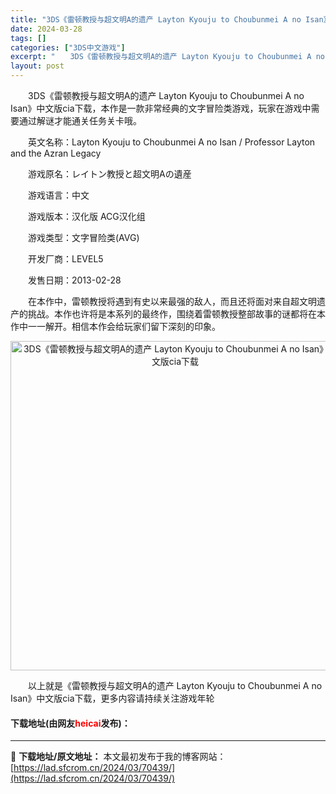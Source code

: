 ```yaml
---
title: "3DS《雷顿教授与超文明A的遗产 Layton Kyouju to Choubunmei A no Isan》中文版cia下载"
date: 2024-03-28
tags: []
categories: ["3DS中文游戏"]
excerpt: "　　3DS《雷顿教授与超文明A的遗产 Layton Kyouju to Choubunmei A no Isan》中文版cia下载，本作是一款非常经典的文字冒险类游戏，玩家在游戏中需要通过解谜才能通关任务关卡哦。 　　英文名称：Layton Kyouju to Choubunmei A no Isa&hellip;"
layout: post
---
```


 <p>　　3DS《雷顿教授与超文明A的遗产 Layton Kyouju to Choubunmei A no Isan》中文版cia下载，本作是一款非常经典的文字冒险类游戏，玩家在游戏中需要通过解谜才能通关任务关卡哦。</p> <p>　　英文名称：Layton Kyouju to Choubunmei A no Isan / Professor Layton and the Azran Legacy</p> <p>　　游戏原名：レイトン教授と超文明Aの遺産</p> <p>　　游戏语言：中文</p> <p>　　游戏版本：汉化版 ACG汉化组</p> <p>　　游戏类型：文字冒险类(AVG)</p> <p>　　开发厂商：LEVEL5</p> <p>　　发售日期：2013-02-28</p> <p>　　在本作中，雷顿教授将遇到有史以来最强的敌人，而且还将面对来自超文明遗产的挑战。本作也许将是本系列的最终作，围绕着雷顿教授整部故事的谜都将在本作中一一解开。相信本作会给玩家们留下深刻的印象。</p> <p align="center"><img align="" border="0" src="https://lad.sfcrom.cn/wp-content/uploads/2024/03/20240328_66054a3a4265b.jpg" width="527" alt="3DS《雷顿教授与超文明A的遗产 Layton Kyouju to Choubunmei A no Isan》中文版cia下载" /></p> <p>　　以上就是《雷顿教授与超文明A的遗产 Layton Kyouju to Choubunmei A no Isan》中文版cia下载，更多内容请持续关注游戏年轮</p> <p><h4>下载地址(由网友<font color="red">heicai</font>发布)：</h4></p> 

---
📖 **下载地址/原文地址：** 本文最初发布于我的博客网站：[https://lad.sfcrom.cn/2024/03/70439/](https://lad.sfcrom.cn/2024/03/70439/)
